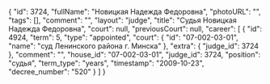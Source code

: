 {
    "id": 3724,
    "fullName": "Новицкая Надежда Федоровна",
    "photoURL": "",
    "tags": [],
    "comment": "",
    "layout": "judge",
    "title": "Судья Новицкая Надежда Федоровна",
    "court": null,
    "previousCourt": null,
    "career": [
        {
            "id": 4924,
            "term": 5,
            "type": "appointed",
            "court": {
                "id": "07-002-03-01",
                "name": "суд Ленинского района г. Минска"
            },
            "extra": {
                "judge_id": 3724
            },
            "comment": "",
            "house_id": "07-002-03-01",
            "judge_id": 3724,
            "position": "судья",
            "term_type": "years",
            "timestamp": "2009-10-23",
            "decree_number": "520"
        }
    ]
}